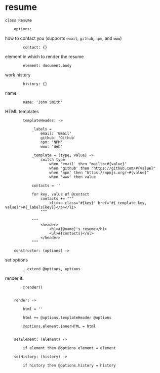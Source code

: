 resume
======

	class Resume

		options:

how to contact you (supports `email`, `github`, `npm`, and `www`)

			contact: {}

element in which to render the resume

			element: document.body

work history

			history: {}

name

			name: 'John Smith'

HTML templates

			templateHeader: ->

				_labels =
					email: 'Email'
					github: 'Github'
					npm: 'NPM'
					www: 'Web'

				_template = (type, value) ->
					switch type
						when 'email' then "mailto:#{value}"
						when 'github' then "https://github.com/#{value}"
						when 'npm' then "https://npmjs.org/~#{value}"
						when 'www' then value

				contacts = ''

				for key, value of @contact
					contacts += """
						<li><a class="#{key}" href="#{_template key, value}">#{_labels[key]}</a></li>
					"""

				"""
					<header>
						<h1>#{@name}'s resume</h1>
						<ul>#{contacts}</ul>
					</header>
				"""

		constructor: (options) ->

set options

			_.extend @options, options

render it!

			@render()


		render: ->

			html = ''

			html += @options.templateHeader @options

			@options.element.innerHTML = html


		setElement: (element) ->

			if element then @options.element = element

		setHistory: (history) ->

			if history then @options.history = history

